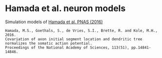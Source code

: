 # Hamada et al. neuron models

Simulation models of [Hamada et al. PNAS (2016)](https://www.pnas.org/content/113/51/14841.short)

```
Hamada, M.S., Goethals, S., de Vries, S.I., Brette, R. and Kole, M.H., 2016. 
Covariation of axon initial segment location and dendritic tree normalizes the somatic action potential. 
Proceedings of the National Academy of Sciences, 113(51), pp.14841-14846.
```
